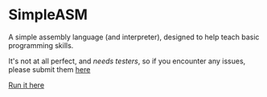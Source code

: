 # SimpleASM
A simple assembly language (and interpreter), designed to help teach basic programming skills.

It's not at all perfect, and *needs testers*, so if you encounter any issues, please submit them [here](https://github.com/TheCoolBlackCat/SimpleASM/issues)

[Run it here](https://thecoolblackcat.github.io/Simple-ASM)
